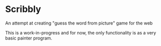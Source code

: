 # Scribbly
An attempt at creating "guess the word from picture" game for the web

This is a work-in-progress and for now, the only functionality is as a very basic painter program.
